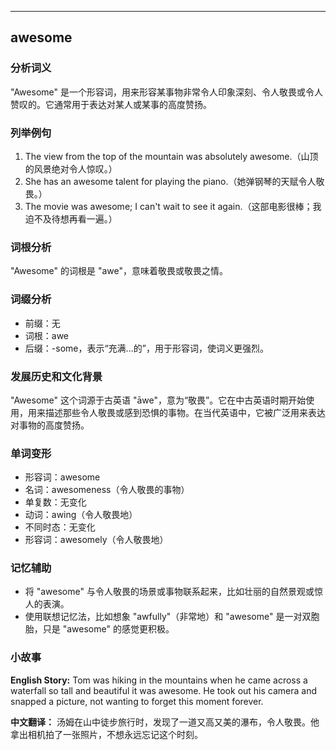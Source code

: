 
---------------
## awesome
### 分析词义
"Awesome" 是一个形容词，用来形容某事物非常令人印象深刻、令人敬畏或令人赞叹的。它通常用于表达对某人或某事的高度赞扬。

### 列举例句
1. The view from the top of the mountain was absolutely awesome.（山顶的风景绝对令人惊叹。）
2. She has an awesome talent for playing the piano.（她弹钢琴的天赋令人敬畏。）
3. The movie was awesome; I can't wait to see it again.（这部电影很棒；我迫不及待想再看一遍。）

### 词根分析
"Awesome" 的词根是 "awe"，意味着敬畏或敬畏之情。

### 词缀分析
- 前缀：无
- 词根：awe
- 后缀：-some，表示“充满...的”，用于形容词，使词义更强烈。

### 发展历史和文化背景
"Awesome" 这个词源于古英语 "āwe"，意为“敬畏”。它在中古英语时期开始使用，用来描述那些令人敬畏或感到恐惧的事物。在当代英语中，它被广泛用来表达对事物的高度赞扬。

### 单词变形
- 形容词：awesome
- 名词：awesomeness（令人敬畏的事物）
- 单复数：无变化
- 动词：awing（令人敬畏地）
- 不同时态：无变化
- 形容词：awesomely（令人敬畏地）

### 记忆辅助
- 将 "awesome" 与令人敬畏的场景或事物联系起来，比如壮丽的自然景观或惊人的表演。
- 使用联想记忆法，比如想象 "awfully"（非常地）和 "awesome" 是一对双胞胎，只是 "awesome" 的感觉更积极。

### 小故事
**English Story:**
Tom was hiking in the mountains when he came across a waterfall so tall and beautiful it was awesome. He took out his camera and snapped a picture, not wanting to forget this moment forever.

**中文翻译：**
汤姆在山中徒步旅行时，发现了一道又高又美的瀑布，令人敬畏。他拿出相机拍了一张照片，不想永远忘记这个时刻。

